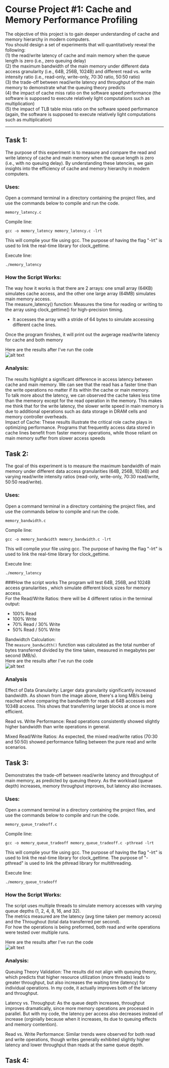 # Course Project #1: Cache and Memory Performance Profiling

The objective of this project is to gain deeper understanding of cache and memory hierarchy in modern computers.  
You should design a set of experiments that will quantitatively reveal the following:  
(1) the read/write latency of cache and main memory when the queue length is zero (i.e., zero queuing delay)  
(2) the maximum bandwidth of the main memory under different data access granularity (i.e., 64B, 256B, 1024B) and different read vs. write intensity ratio (i.e., read-only, write-only, 70:30 ratio, 50:50 ratio)  
(3) the trade-off between read/write latency and throughput of the main memory to demonstrate what the queuing theory predicts  
(4) the impact of cache miss ratio on the software speed performance (the software is supposed to execute relatively light computations such as multiplication)  
(5) the impact of TLB table miss ratio on the software speed performance (again, the software is supposed to execute relatively light computations such as multiplication)  
_____________________________________________________________________________________________________________________________________________
## Task 1:
The purpose of this experiment is to measure and compare the read and write latency of cache and main memory when the queue length is zero (i.e., with no queuing delay). By understanding these latencies, we gain insights into the efficiency of cache and memory hierarchy in modern computers.

### Uses: 
Open a command terminal in a directory containing the project files, and use the commands below to compile and run the code.  
```
memory_latency.c
```

Compile line:
```
gcc -o memory_latency memory_latency.c -lrt
```
This will complie your file using gcc. The purpose of having the flag "-lrt" is used to link the real-time library for clock_gettime.

Execute line:
```
./memory_latency
```

### How the Script Works:
The way how it works is that there are 2 arrays: one small array (64KB) simulates cache access, and the other one large array (64MB) simulates main memory access.  
The measure_latency() function: Measures the time for reading or writing to the array using clock_gettime() for high-precision timing.  
+ It accesses the array with a stride of 64 bytes to simulate accessing different cache lines.  

Once the program finishes, it will print out the avgerage read/write latency for cache and both memory   

Here are the results after I've run the code  
![alt text](https://cdn.discordapp.com/attachments/1019778992779309097/1288687358526623826/image.png?ex=66f61720&is=66f4c5a0&hm=fb90fea955be97f83f0e1338a38223fddbf6db8571b6922644f5b6f49d254274&)

### Analysis:
The results highlight a significant difference in access latency between cache and main memory. We can see that the read has a faster time than the write operations no matter if its within the cache or main memory.  
To talk more about the latency, we can observed the cache takes less time than the memeory except for the read operation in the memory. This makes me think that for the write latency, the slower write speed in main memory is due to additional operations such as data storage in DRAM cells and memory controller overheads.  
Impact of Cache: These results illustrate the critical role cache plays in optimizing performance. Programs that frequently access data stored in cache lines benefit from faster memory operations, while those reliant on main memory suffer from slower access speeds

## Task 2:
The goal of this experiment is to measure the maximum bandwidth of main memory under different data access granularities (64B, 256B, 1024B) and varying read/write intensity ratios (read-only, write-only, 70:30 read/write, 50:50 read/write).  

### Uses: 
Open a command terminal in a directory containing the project files, and use the commands below to compile and run the code.  
```
memory_bandwidth.c
```

Compile line:
```
gcc -o memory_bandwidth memory_bandwidth.c -lrt
```
This will complie your file using gcc. The purpose of having the flag "-lrt" is used to link the real-time library for clock_gettime.

Execute line:
```
./memory_latency
```
###How the script works
The program will test 64B, 256B, and 1024B access granularities , which simulate different block sizes for memory access.  
For the Read/Write Ratios: there will be 4 different ratios in the terminal output:
+ 100% Read
+ 100% Write
+ 70% Read / 30% Write
+ 50% Read / 50% Write

Bandwidtch Calculation:  
The ```measure_bandwidth()``` function  was calculated as the total number of bytes transferred divided by the time taken, measured in megabytes per second (MB/s).  
Here are the results after I've run the code  
![alt text](https://cdn.discordapp.com/attachments/1019778992779309097/1288691980154441729/image.png?ex=66f61b6e&is=66f4c9ee&hm=850afffece7495f6099125971ea5ef9b1e7bcb9795f3544112e9849bf2647225&)

### Analysis
Effect of Data Granularity: Larger data granularity significantly increased bandwidth. As shown from the image above, there's a long MB/s being reached whne comparing the bandwidth for reads at 64B accesses and 1034B access. This shows that transferring larger blocks at once is more efficient.  

Read vs. Write Performance: Read operations consistently showed slightly higher bandwidth than write operations in general.  

Mixed Read/Write Ratios: As expected, the mixed read/write ratios (70:30 and 50:50) showed performance falling between the pure read and write scenarios.  

## Task 3:
Demonstrates the trade-off between read/write latency and throughput of main memory, as predicted by queuing theory. As the workload (queue depth) increases, memory throughput improves, but latency also increases.  

### Uses: 
Open a command terminal in a directory containing the project files, and use the commands below to compile and run the code.  
```
memory_queue_tradeoff.c
```

Compile line:
```
gcc -o memory_queue_tradeoff memory_queue_tradeoff.c -pthread -lrt
```
This will complie your file using gcc. The purpose of having the flag "-lrt" is used to link the real-time library for clock_gettime. The purpose of "-pthread" is used to link the pthread library for multithreading.  

Execute line:
```
./memory_queue_tradeoff
```

### How the Script Works:
The script uses multiple threads to simulate memory accesses with varying queue depths (1, 2, 4, 8, 16, and 32).  
The metrics measured are the latency (avg time taken per memory access) and the Throughout (total data transferred per second).  
For how the operations is being preformed, both read and write operations were tested over multiple runs.

Here are the results after I've run the code  
![alt text](https://cdn.discordapp.com/attachments/1019778992779309097/1288696501068894239/image.png?ex=66f61fa4&is=66f4ce24&hm=6638d8a0ab904571128bc528acf93ce8346855a32684049e3cefd29726770533&) 

### Analysis:
Queuing Theory Validation: The results did not align with queuing theory, which predicts that higher resource utilization (more threads) leads to greater throughput, but also increases the waiting time (latency) for individual operations. In my code, it actually improves both of the latceny and throughput.

Latency vs. Throughput: As the queue depth increases, throughput improves dramatically, since more memory operations are processed in parallel. But with my code, 
the latency per access also decreases instead of increase (orginially because when it increases, its due to queuing effects and memory contention).

Read vs. Write Performance: Similar trends were observed for both read and write operations, though writes generally exhibited slightly higher latency and lower throughput than reads at the same queue depth.

## Task 4:
